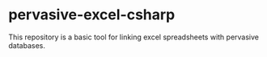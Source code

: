 # pervasive-excel-csharp
This repository is a basic tool for linking excel spreadsheets with pervasive databases. 
